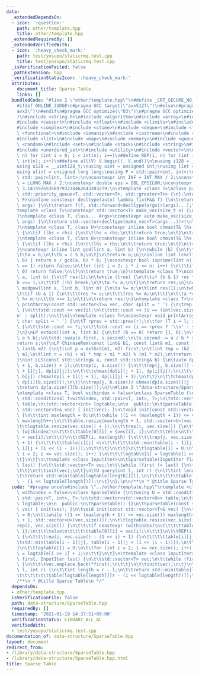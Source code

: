 ```yaml
---
data:
  _extendedDependsOn:
  - icon: ':question:'
    path: other/template.hpp
    title: other/template.hpp
  _extendedRequiredBy: []
  _extendedVerifiedWith:
  - icon: ':heavy_check_mark:'
    path: test/yosupo/staticrmq.test.cpp
    title: test/yosupo/staticrmq.test.cpp
  _isVerificationFailed: false
  _pathExtension: hpp
  _verificationStatusIcon: ':heavy_check_mark:'
  attributes:
    document_title: Sparse Table
    links: []
  bundledCode: "#line 2 \"other/template.hpp\"\n#define _CRT_SECURE_NO_WARNINGS\n\
    #ifdef ONLINE_JUDGE\n#pragma GCC target(\"avx512f\")\n#else\n#pragma GCC target(\"\
    avx2\")\n#endif\n#pragma GCC optimize(\"O3\")\n#pragma GCC optimize(\"unroll-loops\"\
    )\n#include <string.h>\n#include <algorithm>\n#include <array>\n#include <bitset>\n\
    #include <cassert>\n#include <cfloat>\n#include <climits>\n#include <cmath>\n\
    #include <complex>\n#include <ctime>\n#include <deque>\n#include <fstream>\n#include\
    \ <functional>\n#include <iomanip>\n#include <iostream>\n#include <iterator>\n\
    #include <list>\n#include <map>\n#include <memory>\n#include <queue>\n#include\
    \ <random>\n#include <set>\n#include <stack>\n#include <string>\n#include <unordered_map>\n\
    #include <unordered_set>\n#include <utility>\n#include <vector>\n\n#define rep(i,\
    \ n) for (int i = 0; i < int(n); i++)\n#define REP(i, n) for (int i = 1; i <=\
    \ int(n); i++)\n#define all(V) V.begin(), V.end()\n\nusing i128 = __int128_t;\n\
    using u128 = __uint128_t;\nusing uint = unsigned int;\nusing lint = long long;\n\
    using ulint = unsigned long long;\nusing P = std::pair<int, int>;\nusing LP =\
    \ std::pair<lint, lint>;\n\nconstexpr int INF = INT_MAX / 2;\nconstexpr lint LINF\
    \ = LLONG_MAX / 2;\nconstexpr double eps = DBL_EPSILON;\nconstexpr double PI =\
    \ 3.141592653589793238462643383279;\n\ntemplate <class T>\nclass prique : public\
    \ std::priority_queue<T, std::vector<T>, std::greater<T>> {\n};\ntemplate <class\
    \ F>\ninline constexpr decltype(auto) lambda_fix(F&& f) {\n\treturn [f = std::forward<F>(f)](auto&&...\
    \ args) {\n\t\treturn f(f, std::forward<decltype(args)>(args)...);\n\t};\n}\n\
    template <class T>\nconstexpr std::vector<T> make_vec(size_t n) {\n\treturn std::vector<T>(n);\n\
    }\ntemplate <class T, class... Args>\nconstexpr auto make_vec(size_t n, Args&&...\
    \ args) {\n\treturn std::vector<decltype(make_vec<T>(args...))>(\n\t\tn, make_vec<T>(std::forward<Args>(args)...));\n\
    }\ntemplate <class T, class U>\nconstexpr inline bool chmax(T& lhs, const U& rhs)\
    \ {\n\tif (lhs < rhs) {\n\t\tlhs = rhs;\n\t\treturn true;\n\t}\n\treturn false;\n\
    }\ntemplate <class T, class U>\nconstexpr inline bool chmin(T& lhs, const U& rhs)\
    \ {\n\tif (lhs > rhs) {\n\t\tlhs = rhs;\n\t\treturn true;\n\t}\n\treturn false;\n\
    }\nconstexpr inline lint gcd(lint a, lint b) {\n\twhile (b) {\n\t\tlint c = a;\n\
    \t\ta = b;\n\t\tb = c % b;\n\t}\n\treturn a;\n}\ninline lint lcm(lint a, lint\
    \ b) { return a / gcd(a, b) * b; }\nconstexpr bool isprime(lint n) {\n\tif (n\
    \ == 1) return false;\n\tfor (int i = 2; i * i <= n; i++) {\n\t\tif (n % i ==\
    \ 0) return false;\n\t}\n\treturn true;\n}\ntemplate <class T>\nconstexpr T mypow(T\
    \ a, lint b) {\n\tT res(1);\n\twhile (true) {\n\t\tif (b & 1) res *= a;\n\t\t\
    b >>= 1;\n\t\tif (!b) break;\n\t\ta *= a;\n\t}\n\treturn res;\n}\nconstexpr lint\
    \ modpow(lint a, lint b, lint m) {\n\ta %= m;\n\tlint res(1);\n\twhile (b) {\n\
    \t\tif (b & 1) {\n\t\t\tres *= a;\n\t\t\tres %= m;\n\t\t}\n\t\ta *= a;\n\t\ta\
    \ %= m;\n\t\tb >>= 1;\n\t}\n\treturn res;\n}\ntemplate <class T>\nconstexpr void\
    \ printArray(const std::vector<T>& vec, char split = ' ') {\n\trep(i, vec.size())\
    \ {\n\t\tstd::cout << vec[i];\n\t\tstd::cout << (i == (int)vec.size() - 1 ? '\\\
    n' : split);\n\t}\n}\ntemplate <class T>\nconstexpr void printArray(T l, T r,\
    \ char split = ' ') {\n\tT rprev = std::prev(r);\n\tfor (T i = l; i != r; i++)\
    \ {\n\t\tstd::cout << *i;\n\t\tstd::cout << (i == rprev ? '\\n' : split);\n\t\
    }\n}\nLP extGcd(lint a, lint b) {\n\tif (b == 0) return {1, 0};\n\tLP s = extGcd(b,\
    \ a % b);\n\tstd::swap(s.first, s.second);\n\ts.second -= a / b * s.first;\n\t\
    return s;\n}\nLP ChineseRem(const lint& b1, const lint& m1, const lint& b2, const\
    \ lint& m2) {\n\tlint p = extGcd(m1, m2).first;\n\tlint tmp = (b2 - b1) * p %\
    \ m2;\n\tlint r = (b1 + m1 * tmp + m1 * m2) % (m1 * m2);\n\treturn {r, m1 * m2};\n\
    }\nint LCS(const std::string& a, const std::string& b) {\n\tauto dp = make_vec<int>(a.size()\
    \ + 1, b.size() + 1);\n\trep(i, a.size()) {\n\t\trep(j, b.size()) {\n\t\t\tchmax(dp[i\
    \ + 1][j], dp[i][j]);\n\t\t\tchmax(dp[i][j + 1], dp[i][j]);\n\t\t\tif (a[i] ==\
    \ b[j]) chmax(dp[i + 1][j + 1], dp[i][j] + 1);\n\t\t}\n\t\tchmax(dp[i + 1][b.size()],\
    \ dp[i][b.size()]);\n\t}\n\trep(j, b.size()) chmax(dp[a.size()][j + 1], dp[a.size()][j]);\n\
    \treturn dp[a.size()][b.size()];\n}\n#line 3 \"data-structure/SparseTable.hpp\"\
    \ntemplate <class T, bool withindex = false>\nclass SparseTable {\n\tusing U =\
    \ std::conditional_t<withindex, std::pair<T, int>, T>;\n\tstd::vector<std::vector<U>>\
    \ table;\n\tstd::vector<int> logtable;\n\n  public:\n\tSparseTable() {}\n\tSparseTable(const\
    \ std::vector<T>& vec) { init(vec); }\n\tvoid init(const std::vector<T>& vec)\
    \ {\n\t\tint maxlength = 0;\n\t\twhile ((1 << (maxlength + 1)) <= vec.size())\
    \ maxlength++;\n\t\ttable.resize(maxlength + 1, std::vector<U>(vec.size()));\n\
    \t\tlogtable.resize(vec.size() + 1);\n\t\trep(i, vec.size()) {\n\t\t\tif constexpr\
    \ (withindex)\n\t\t\t\ttable[0][i] = {vec[i], i};\n\t\t\telse\n\t\t\t\ttable[0][i]\
    \ = vec[i];\n\t\t}\n\t\tREP(i, maxlength) {\n\t\t\trep(j, vec.size() - (1 << i)\
    \ + 1) {\n\t\t\t\ttable[i][j] =\n\t\t\t\t\tstd::min(table[i - 1][j], table[i -\
    \ 1][j + (1 << (i - 1))]);\n\t\t\t}\n\t\t}\n\t\tlogtable[1] = 0;\n\t\tfor (int\
    \ i = 2; i <= vec.size(); i++) {\n\t\t\tlogtable[i] = logtable[i >> 1] + 1;\n\t\
    \t}\n\t}\n\ttemplate <class InputIter>\n\tSparseTable(InputIter first, InputIter\
    \ last) {\n\t\tstd::vector<T> vec;\n\t\twhile (first != last) {\n\t\t\tvec.emplace_back(*first);\n\
    \t\t}\n\t\tinit(vec);\n\t}\n\tU query(int l, int r) {\n\t\tint length = r - l;\n\
    \t\treturn std::min(table[logtable[length]][l],\n\t\t\t\t\t\ttable[logtable[length]][r\
    \ - (1 << logtable[length])]);\n\t}\n};\n\n/**\n * @title Sparse Table\n */\n"
  code: "#pragma once\n#include \"../other/template.hpp\"\ntemplate <class T, bool\
    \ withindex = false>\nclass SparseTable {\n\tusing U = std::conditional_t<withindex,\
    \ std::pair<T, int>, T>;\n\tstd::vector<std::vector<U>> table;\n\tstd::vector<int>\
    \ logtable;\n\n  public:\n\tSparseTable() {}\n\tSparseTable(const std::vector<T>&\
    \ vec) { init(vec); }\n\tvoid init(const std::vector<T>& vec) {\n\t\tint maxlength\
    \ = 0;\n\t\twhile ((1 << (maxlength + 1)) <= vec.size()) maxlength++;\n\t\ttable.resize(maxlength\
    \ + 1, std::vector<U>(vec.size()));\n\t\tlogtable.resize(vec.size() + 1);\n\t\t\
    rep(i, vec.size()) {\n\t\t\tif constexpr (withindex)\n\t\t\t\ttable[0][i] = {vec[i],\
    \ i};\n\t\t\telse\n\t\t\t\ttable[0][i] = vec[i];\n\t\t}\n\t\tREP(i, maxlength)\
    \ {\n\t\t\trep(j, vec.size() - (1 << i) + 1) {\n\t\t\t\ttable[i][j] =\n\t\t\t\t\
    \tstd::min(table[i - 1][j], table[i - 1][j + (1 << (i - 1))]);\n\t\t\t}\n\t\t\
    }\n\t\tlogtable[1] = 0;\n\t\tfor (int i = 2; i <= vec.size(); i++) {\n\t\t\tlogtable[i]\
    \ = logtable[i >> 1] + 1;\n\t\t}\n\t}\n\ttemplate <class InputIter>\n\tSparseTable(InputIter\
    \ first, InputIter last) {\n\t\tstd::vector<T> vec;\n\t\twhile (first != last)\
    \ {\n\t\t\tvec.emplace_back(*first);\n\t\t}\n\t\tinit(vec);\n\t}\n\tU query(int\
    \ l, int r) {\n\t\tint length = r - l;\n\t\treturn std::min(table[logtable[length]][l],\n\
    \t\t\t\t\t\ttable[logtable[length]][r - (1 << logtable[length])]);\n\t}\n};\n\n\
    /**\n * @title Sparse Table\n */"
  dependsOn:
  - other/template.hpp
  isVerificationFile: false
  path: data-structure/SparseTable.hpp
  requiredBy: []
  timestamp: '2021-01-19 14:37:51+09:00'
  verificationStatus: LIBRARY_ALL_AC
  verifiedWith:
  - test/yosupo/staticrmq.test.cpp
documentation_of: data-structure/SparseTable.hpp
layout: document
redirect_from:
- /library/data-structure/SparseTable.hpp
- /library/data-structure/SparseTable.hpp.html
title: Sparse Table
---
```


